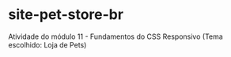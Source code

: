 # site-pet-store-br
Atividade do módulo 11 - Fundamentos do CSS Responsivo (Tema escolhido: Loja de Pets)
